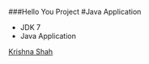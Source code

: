 ###Hello You Project
#Java Application

* JDK 7
* Java Application

[Krishna Shah](http://sqasolution.com)